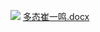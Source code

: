 ![](../../../images/2023/1673144717060-a9abb02f-83b5-47d6-a0bb-5598ef2b6164.jpeg)
[多态崔一鸣.docx](https://www.yuque.com/attachments/yuque/0/2023/docx/411176/1694419710219-7b271812-6ecc-4d20-9327-f37d1913c6bf.docx?_lake_card=%7B%22src%22%3A%22https%3A%2F%2Fwww.yuque.com%2Fattachments%2Fyuque%2F0%2F2023%2Fdocx%2F411176%2F1694419710219-7b271812-6ecc-4d20-9327-f37d1913c6bf.docx%22%2C%22name%22%3A%22%E5%A4%9A%E6%80%81%E5%B4%94%E4%B8%80%E9%B8%A3.docx%22%2C%22size%22%3A495010%2C%22ext%22%3A%22docx%22%2C%22source%22%3A%22%22%2C%22status%22%3A%22done%22%2C%22download%22%3Atrue%2C%22taskId%22%3A%22u24d27cf4-8e2c-4ef6-96df-29a62724eb5%22%2C%22taskType%22%3A%22upload%22%2C%22type%22%3A%22application%2Fvnd.openxmlformats-officedocument.wordprocessingml.document%22%2C%22__spacing%22%3A%22both%22%2C%22id%22%3A%22u09734225%22%2C%22margin%22%3A%7B%22top%22%3Atrue%2C%22bottom%22%3Atrue%7D%2C%22card%22%3A%22file%22%7D)
